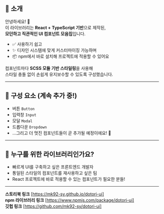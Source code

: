 ## 🎨 소개

안녕하세요! 👋  
이 라이브러리는 **React + TypeScript 기반**으로 제작된,  
**모던하고 직관적인 UI 컴포넌트 모음집**입니다.

- ✅ 사용하기 쉽고
- ✨ 디자인 시스템에 맞게 커스터마이징 가능하며
- 📦 npm에서 바로 설치해 프로젝트에 적용할 수 있어요

컴포넌트마다 **SCSS 모듈 기반 스타일링**을 사용해  
스타일 충돌 없이 손쉽게 유지보수할 수 있도록 구성했습니다.

---

## 🧩 구성 요소 (계속 추가 중!)

- 버튼 `Button`
- 입력창 `Input`
- 모달 `Modal`
- 드롭다운 `Dropdown`
- ...그리고 더 멋진 컴포넌트들이 곧 추가될 예정이에요! 🚀

---

## 💖 누구를 위한 라이브러리인가요?

- 빠르게 UI를 구축하고 싶은 프론트엔드 개발자
- 통일된 스타일의 컴포넌트를 재사용하고 싶은 팀
- React 프로젝트에 바로 적용할 수 있는 컴포넌트가 필요한 분들!

---

**스토리북 링크** [https://mk92-sy.github.io/dotori-ui]  
**npm 라이브러리 링크** [https://www.npmjs.com/package/dotori-ui]  
**깃헙 링크** [https://github.com/mk92-sy/dotori-ui]
